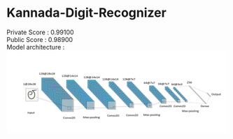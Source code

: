 # Kannada-Digit-Recognizer
Private Score : 0.99100<br>
Public Score : 0.98900<br>
Model architecture :
![](Images/Model_architecture.png)
